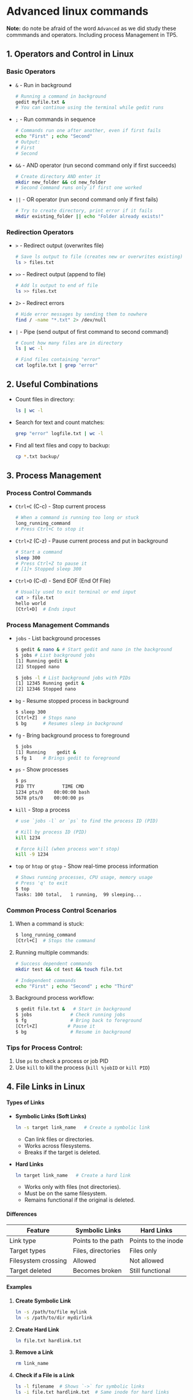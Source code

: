 # Advanced linux commands

**Note:** do note be afraid of the word `Advanced` as we did study these commmands and operators.
Including process Management in TP5.

## 1. Operators and Control in Linux

### Basic Operators

- `&` - Run in background

  ```bash
  # Running a command in background
  gedit myfile.txt &
  # You can continue using the terminal while gedit runs
  ```

- `;` - Run commands in sequence

  ```bash
  # Commands run one after another, even if first fails
  echo "First" ; echo "Second"
  # Output:
  # First
  # Second
  ```

- `&&` - AND operator (run second command only if first succeeds)

  ```bash
  # Create directory AND enter it
  mkdir new_folder && cd new_folder
  # Second command runs only if first one worked
  ```

- `||` - OR operator (run second command only if first fails)
  ```bash
  # Try to create directory, print error if it fails
  mkdir existing_folder || echo "Folder already exists!"
  ```

### Redirection Operators

- `>` - Redirect output (overwrites file)

  ```bash
  # Save ls output to file (creates new or overwrites existing)
  ls > files.txt
  ```

- `>>` - Redirect output (append to file)

  ```bash
  # Add ls output to end of file
  ls >> files.txt
  ```

- `2>` - Redirect errors

  ```bash
  # Hide error messages by sending them to nowhere
  find / -name "*.txt" 2> /dev/null
  ```

- `|` - Pipe (send output of first command to second command)

  ```bash
  # Count how many files are in directory
  ls | wc -l

  # Find files containing "error"
  cat logfile.txt | grep "error"
  ```

## 2. Useful Combinations

- Count files in directory:
  ```bash
  ls | wc -l
  ```
- Search for text and count matches:
  ```bash
  grep "error" logfile.txt | wc -l
  ```
- Find all text files and copy to backup:
  ```bash
  cp *.txt backup/
  ```

## 3. Process Management

### Process Control Commands

- `Ctrl+C` (C-c) - Stop current process

  ```bash
  # When a command is running too long or stuck
  long_running_command
  # Press Ctrl+C to stop it
  ```

- `Ctrl+Z` (C-z) - Pause current process and put in background

  ```bash
  # Start a command
  sleep 300
  # Press Ctrl+Z to pause it
  # [1]+ Stopped sleep 300
  ```

- `Ctrl+D` (C-d) - Send EOF (End Of File)
  ```bash
  # Usually used to exit terminal or end input
  cat > file.txt
  hello world
  [Ctrl+D]  # Ends input
  ```

### Process Management Commands

- `jobs` - List background processes

  ```bash
  $ gedit & nano & # Start gedit and nano in the background
  $ jobs # List background jobs
  [1] Running gedit &
  [2] Stopped nano

  $ jobs -l # List background jobs with PIDs
  [1] 12345 Running gedit &
  [2] 12346 Stopped nano
  ```

- `bg` - Resume stopped process in background

  ```bash
  $ sleep 300
  [Ctrl+Z]  # Stops nano
  $ bg      # Resumes sleep in background
  ```

- `fg` - Bring background process to foreground

  ```bash
  $ jobs
  [1] Running    gedit &
  $ fg 1    # Brings gedit to foreground
  ```

- `ps` - Show processes

  ```bash
  $ ps
  PID TTY          TIME CMD
  1234 pts/0    00:00:00 bash
  5678 pts/0    00:00:00 ps
  ```

- `kill` - Stop a process

  ```bash
  # use `jobs -l` or `ps` to find the process ID (PID)

  # Kill by process ID (PID)
  kill 1234

  # Force kill (when process won't stop)
  kill -9 1234
  ```

- `top` or `htop` or `gtop` - Show real-time process information

  ```bash
  # Shows running processes, CPU usage, memory usage
  # Press 'q' to exit
  $ top
  Tasks: 100 total,   1 running,  99 sleeping...
  ```

### Common Process Control Scenarios

1. When a command is stuck:

   ```bash
   $ long_running_command
   [Ctrl+C]  # Stops the command
   ```

2. Running multiple commands:

   ```bash
   # Success dependent commands
   mkdir test && cd test && touch file.txt

   # Independent commands
   echo "First" ; echo "Second" ; echo "Third"
   ```

3. Background process workflow:
   ```bash
   $ gedit file.txt &   # Start in background
   $ jobs              # Check running jobs
   $ fg                # Bring back to foreground
   [Ctrl+Z]           # Pause it
   $ bg                # Resume in background
   ```

### Tips for Process Control:

1. Use `ps` to check a process or job PID
2. Use `kill` to kill the process (`kill %jobID` or `kill PID`)

## 4. File Links in Linux

#### Types of Links

- **Symbolic Links (Soft Links)**

  ```bash
  ln -s target link_name   # Create a symbolic link
  ```

  - Can link files or directories.
  - Works across filesystems.
  - Breaks if the target is deleted.

- **Hard Links**
  ```bash
  ln target link_name   # Create a hard link
  ```
  - Works only with files (not directories).
  - Must be on the same filesystem.
  - Remains functional if the original is deleted.

#### Differences

| Feature             | Symbolic Links     | Hard Links          |
| ------------------- | ------------------ | ------------------- |
| Link type           | Points to the path | Points to the inode |
| Target types        | Files, directories | Files only          |
| Filesystem crossing | Allowed            | Not allowed         |
| Target deleted      | Becomes broken     | Still functional    |

#### Examples

1. **Create Symbolic Link**

   ```bash
   ln -s /path/to/file mylink
   ln -s /path/to/dir mydirlink
   ```

2. **Create Hard Link**

   ```bash
   ln file.txt hardlink.txt
   ```

3. **Remove a Link**

   ```bash
   rm link_name
   ```

4. **Check if a File is a Link**
   ```bash
   ls -l filename  # Shows `->` for symbolic links
   ls -i file.txt hardlink.txt  # Same inode for hard links
   ```
